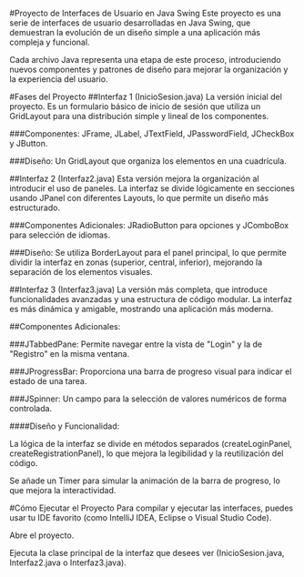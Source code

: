 #Proyecto de Interfaces de Usuario en Java Swing
Este proyecto es una serie de interfaces de usuario desarrolladas en Java Swing, que demuestran la evolución de un diseño simple a una aplicación más compleja y funcional.

Cada archivo Java representa una etapa de este proceso, introduciendo nuevos componentes y patrones de diseño para mejorar la organización y la experiencia del usuario.

#Fases del Proyecto
##Interfaz 1 (InicioSesion.java)
La versión inicial del proyecto. Es un formulario básico de inicio de sesión que utiliza un GridLayout para una distribución simple y lineal de los componentes.

###Componentes: JFrame, JLabel, JTextField, JPasswordField, JCheckBox y JButton.

###Diseño: Un GridLayout que organiza los elementos en una cuadrícula.

##Interfaz 2 (Interfaz2.java)
Esta versión mejora la organización al introducir el uso de paneles. La interfaz se divide lógicamente en secciones usando JPanel con diferentes Layouts, lo que permite un diseño más estructurado.

###Componentes Adicionales: JRadioButton para opciones y JComboBox para selección de idiomas.

###Diseño: Se utiliza BorderLayout para el panel principal, lo que permite dividir la interfaz en zonas (superior, central, inferior), mejorando la separación de los elementos visuales.

##Interfaz 3 (Interfaz3.java)
La versión más completa, que introduce funcionalidades avanzadas y una estructura de código modular. La interfaz es más dinámica y amigable, mostrando una aplicación más moderna.

##Componentes Adicionales:

###JTabbedPane: Permite navegar entre la vista de "Login" y la de "Registro" en la misma ventana.

###JProgressBar: Proporciona una barra de progreso visual para indicar el estado de una tarea.

###JSpinner: Un campo para la selección de valores numéricos de forma controlada.

####Diseño y Funcionalidad:

La lógica de la interfaz se divide en métodos separados (createLoginPanel, createRegistrationPanel), lo que mejora la legibilidad y la reutilización del código.

Se añade un Timer para simular la animación de la barra de progreso, lo que mejora la interactividad.

#Cómo Ejecutar el Proyecto
Para compilar y ejecutar las interfaces, puedes usar tu IDE favorito (como IntelliJ IDEA, Eclipse o Visual Studio Code).

Abre el proyecto.

Ejecuta la clase principal de la interfaz que desees ver (InicioSesion.java, Interfaz2.java o Interfaz3.java).
